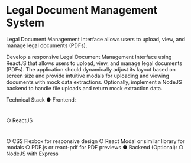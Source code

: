 # Legal Document Management System
Legal Document Management Interface allows users to upload, view, and manage legal documents (PDFs).


Develop a responsive Legal Document Management Interface using ReactJS that allows users to upload, view, and manage legal documents (PDFs). The application should dynamically adjust its layout based on screen size and provide intuitive modals for uploading and viewing 
documents with mock data extractions. Optionally, implement a NodeJS backend to handle file uploads and return mock extraction data.


Technical Stack 
● Frontend:
#
  ○ ReactJS 
  #
  ○ CSS Flexbox for responsive design 
  ○ React Modal or similar library for modals 
  ○ PDF.js or react-pdf for PDF previews 
● Backend (Optional): 
  ○ NodeJS with Express
